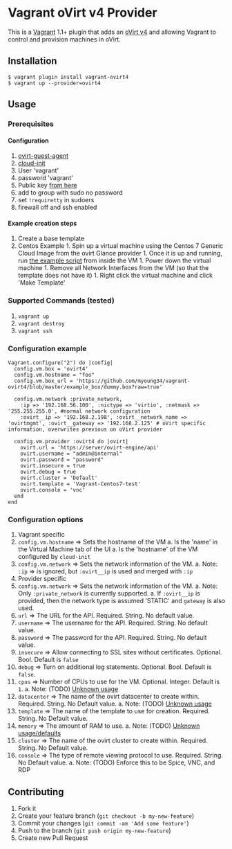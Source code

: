 # Vagrant oVirt v4 Provider

This is a [Vagrant](http://www.vagrantup.com) 1.1+ plugin that adds an
[oVirt v4](http://ovirt.org) and
allowing Vagrant to control and provision machines in oVirt.

## Installation

```
$ vagrant plugin install vagrant-ovirt4
$ vagrant up --provider=ovirt4
```

## Usage

### Prerequisites

#### Configuration

1. [ovirt-guest-agent](https://github.com/oVirt/ovirt-guest-agent)
1. [cloud-init](https://cloudinit.readthedocs.io/en/latest/)
1. User 'vagrant'
  1. password 'vagrant'
  1. Public key [from here](https://raw.githubusercontent.com/mitchellh/vagrant/master/keys/vagrant.pub)
  1. add to group with sudo no password
1. set `!requiretty` in sudoers
1. firewall off and ssh enabled

#### Example creation steps

1. Create a base template
  1. Centos Example
    1. Spin up a virtual machine using the Centos 7 Generic Cloud Image from the ovirt Glance provider
    1. Once it is up and running, run [the example script](tools/prepare_redhat_for_box.sh) from inside the VM
    1. Power down the virtual machine
    1. Remove all Network Interfaces from the VM (so that the template does not have it)
    1. Right click the virtual machine and click 'Make Template'

### Supported Commands (tested)

1. `vagrant up`
1. `vagrant destroy`
1. `vagrant ssh`


### Configuration example

```
Vagrant.configure("2") do |config|
  config.vm.box = 'ovirt4'
  config.vm.hostname = "foo" 
  config.vm.box_url = 'https://github.com/myoung34/vagrant-ovirt4/blob/master/example_box/dummy.box?raw=true'

  config.vm.network :private_network,
    :ip => '192.168.56.100', :nictype => 'virtio', :netmask => '255.255.255.0', #normal network configuration
    :ovirt__ip => '192.168.2.198', :ovirt__network_name => 'ovirtmgmt', :ovirt__gateway => '192.168.2.125' # oVirt specific information, overwrites previous on oVirt provider

  config.vm.provider :ovirt4 do |ovirt|
    ovirt.url = 'https://server/ovirt-engine/api'
    ovirt.username = "admin@internal"
    ovirt.password = "password"
    ovirt.insecure = true
    ovirt.debug = true
    ovirt.cluster = 'Default'
    ovirt.template = 'Vagrant-Centos7-test'
    ovirt.console = 'vnc'
  end
end
```

### Configuration options

1. Vagrant specific
  1. `config.vm.hostname` => Sets the hostname of the VM
    a. Is the 'name' in the Virtual Machine tab of the UI
    a. Is the 'hostname' of the VM configured by `cloud-init`
  1. `config.vm.network` => Sets the network information of the VM.
    a. Note: `:ip` => is ignored, but `:ovirt__ip` is used and merged with `:ip`
1. Provider specific
  1. `config.vm.network` => Sets the network information of the VM.
    a. Note: Only `:private_network` is currently supported.
    a. If `:ovirt__ip` is provided, then the network type is assumed 'STATIC' and `gateway` is also used.
  1. `url` =>  The URL for the API. Required. String. No default value.
  1. `username` => The username for the API. Required. String. No default value.
  1. `password` => The password for the API. Required. String. No default value.
  1. `insecure` => Allow connecting to SSL sites without certificates. Optional. Bool. Default is `false`
  1. `debug` => Turn on additional log statements. Optional. Bool. Default is `false`.
  1. `cpus` => Number of CPUs to use for the VM. Optional. Integer. Default is `1`. 
    a. Note: (TODO) [Unknown usage](https://github.com/myoung34/vagrant-ovirt4/issues/26)
  1. `datacenter` => The name of the ovirt datacenter to create within. Required. String. No Default value.
    a. Note: (TODO) [Unknown usage](https://github.com/myoung34/vagrant-ovirt4/issues/26)
  1. `template` => The name of the template to use for creation. Required. String. No Default value.
  1. `memory` => The amount of RAM to use. 
    a. Note: (TODO) [Unknown usage/defaults](https://github.com/myoung34/vagrant-ovirt4/issues/26)
  1. `cluster` => The name of the ovirt cluster to create within. Required. String. No Default value.
  1. `console` => The type of remote viewing protocol to use. Required. String. No Default value.
    a. Note: (TODO) Enforce this to be Spice, VNC, and RDP

## Contributing

1. Fork it
2. Create your feature branch (`git checkout -b my-new-feature`)
3. Commit your changes (`git commit -am 'Add some feature'`)
4. Push to the branch (`git push origin my-new-feature`)
5. Create new Pull Request
